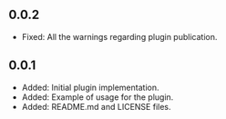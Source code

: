 ## 0.0.2

* Fixed: All the warnings regarding plugin publication.

## 0.0.1

* Added: Initial plugin implementation.
* Added: Example of usage for the plugin.
* Added: README.md and LICENSE files.
